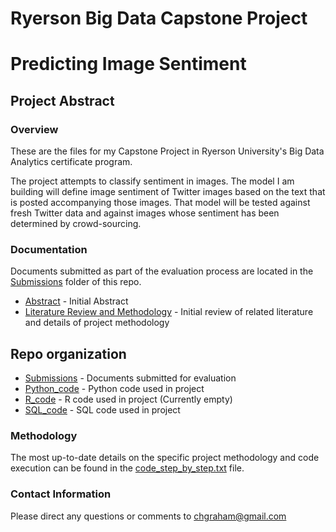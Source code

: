 # Ryerson Big Data Capstone Project
# Predicting Image Sentiment

## Project Abstract

### Overview

These are the files for my Capstone Project in Ryerson University's Big Data
Analytics certificate program.

The project attempts to classify sentiment in images.  The model
I am building will define image sentiment of Twitter images based on the
text that is posted accompanying those images. That model will be tested 
against fresh Twitter data and against images whose sentiment has been 
determined by crowd-sourcing.

### Documentation

Documents submitted as part of the evaluation process are located in the
[Submissions](/Submissions/) folder of this repo.

- [Abstract](/Submissions/Abstract_C_Graham_CKME136.pdf) - Initial Abstract
- [Literature Review and Methodology](/Submissions/Lit_Review_C_Graham.pdf) -
Initial review of related literature and details of project methodology

## Repo organization

- [Submissions](/Submissions/) - Documents submitted for evaluation
- [Python_code](/Python_code/) - Python code used in project
- [R_code](/R_code/) - R code used in project (Currently empty)
- [SQL_code](/SQL_code) - SQL code used in project

### Methodology

The most up-to-date details on the specific project methodology and code 
execution can be found in the [code_step_by_step.txt](/code_step_by_step.txt) 
file.

### Contact Information

Please direct any questions or comments to chgraham@gmail.com

